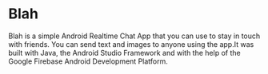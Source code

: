 # Blah

Blah is a simple Android Realtime Chat App that you can use to stay in touch with friends. You can send text and images to anyone using the app.It was built with Java, the Android Studio Framework and with the help of the Google Firebase Android Development Platform.

<img url="https://github.com/SteveArias/Blah/blob/master/Blah.png" />
